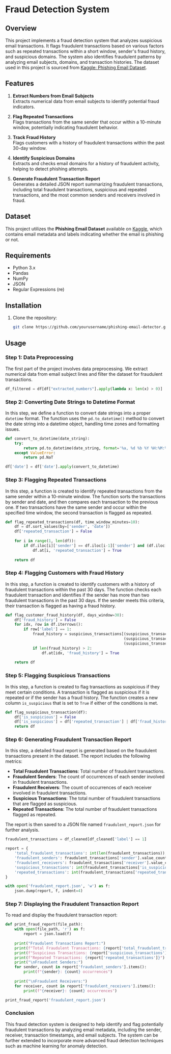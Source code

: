 # Fraud Detection System

## Overview

This project implements a fraud detection system that analyzes suspicious email transactions. It flags fraudulent transactions based on various factors such as repeated transactions within a short window, sender's fraud history, and suspicious domains. The system also identifies fraudulent patterns by analyzing email subjects, domains, and transaction histories. The dataset used in this project is sourced from [Kaggle: Phishing Email Dataset](https://www.kaggle.com/datasets/naserabdullahalam/phishing-email-dataset?utm_source=chatgpt.com).

## Features

1. **Extract Numbers from Email Subjects**  
   Extracts numerical data from email subjects to identify potential fraud indicators.
   
2. **Flag Repeated Transactions**  
   Flags transactions from the same sender that occur within a 10-minute window, potentially indicating fraudulent behavior.

3. **Track Fraud History**  
   Flags customers with a history of fraudulent transactions within the past 30-day window.

4. **Identify Suspicious Domains**  
   Extracts and checks email domains for a history of fraudulent activity, helping to detect phishing attempts.

5. **Generate Fraudulent Transaction Report**  
   Generates a detailed JSON report summarizing fraudulent transactions, including total fraudulent transactions, suspicious and repeated transactions, and the most common senders and receivers involved in fraud.

## Dataset

This project utilizes the **Phishing Email Dataset** available on [Kaggle](https://www.kaggle.com/datasets/naserabdullahalam/phishing-email-dataset?utm_source=chatgpt.com), which contains email metadata and labels indicating whether the email is phishing or not.

## Requirements

- Python 3.x
- Pandas
- NumPy
- JSON
- Regular Expressions (re)

## Installation

1. Clone the repository:

    ```bash
    git clone https://github.com/yourusername/phishing-email-detector.git
    ```

## Usage

### Step 1: Data Preprocessing

The first part of the project involves data preprocessing. We extract numerical data from email subject lines and filter the dataset for fraudulent transactions.

```python
df_filtered = df[df["extracted_numbers"].apply(lambda x: len(x) > 0)]
```

### Step 2: Converting Date Strings to Datetime Format

In this step, we define a function to convert date strings into a proper `datetime` format. The function uses the `pd.to_datetime()` method to convert the date string into a datetime object, handling time zones and formatting issues.

```python
def convert_to_datetime(date_string):
    try:
        return pd.to_datetime(date_string, format='%a, %d %b %Y %H:%M:%S %z', errors='raise')
    except ValueError:
        return pd.NaT

df['date'] = df['date'].apply(convert_to_datetime)
```

### Step 3: Flagging Repeated Transactions

In this step, a function is created to identify repeated transactions from the same sender within a 10-minute window. The function sorts the transactions by sender and date, and then compares each transaction to the previous one. If two transactions have the same sender and occur within the specified time window, the second transaction is flagged as repeated.

```python
def flag_repeated_transactions(df, time_window_minutes=10):
    df = df.sort_values(by=['sender', 'date'])
    df['repeated_transaction'] = False
    
    for i in range(1, len(df)):
        if df.iloc[i]['sender'] == df.iloc[i-1]['sender'] and (df.iloc[i]['date'] - df.iloc[i-1]['date']) <= timedelta(minutes=time_window_minutes):
            df.at[i, 'repeated_transaction'] = True
    
    return df
```

### Step 4: Flagging Customers with Fraud History

In this step, a function is created to identify customers with a history of fraudulent transactions within the past 30 days. The function checks each fraudulent transaction and identifies if the sender has more than two fraudulent transactions in the past 30 days. If the sender meets this criteria, their transaction is flagged as having a fraud history.

```python
def flag_customer_fraud_history(df, days_window=30):
    df['fraud_history'] = False
    for idx, row in df.iterrows():
        if row['label'] == 1:  
            fraud_history = suspicious_transactions[(suspicious_transactions['sender'] == row['sender']) &
                                                    (suspicious_transactions['date'] <= row['date']) &
                                                    (suspicious_transactions['date'] >= row['date'] - timedelta(days=days_window))]
            if len(fraud_history) > 2:
                df.at[idx, 'fraud_history'] = True
    
    return df
```

### Step 5: Flagging Suspicious Transactions

In this step, a function is created to flag transactions as suspicious if they meet certain conditions. A transaction is flagged as suspicious if it is repeated or if the sender has a fraud history. The function creates a new column `is_suspicious` that is set to `True` if either of the conditions is met.

```python
def flag_suspicious_transaction(df):
    df['is_suspicious'] = False
    df['is_suspicious'] = df['repeated_transaction'] | df['fraud_history']
    return df
```

### Step 6: Generating Fraudulent Transaction Report

In this step, a detailed fraud report is generated based on the fraudulent transactions present in the dataset. The report includes the following metrics:

- **Total Fraudulent Transactions**: Total number of fraudulent transactions.
- **Fraudulent Senders**: The count of occurrences of each sender involved in fraudulent transactions.
- **Fraudulent Receivers**: The count of occurrences of each receiver involved in fraudulent transactions.
- **Suspicious Transactions**: The total number of fraudulent transactions that are flagged as suspicious.
- **Repeated Transactions**: The total number of fraudulent transactions flagged as repeated.

The report is then saved to a JSON file named `fraudulent_report.json` for further analysis.

```python
fraudulent_transactions = df_cleaned[df_cleaned['label'] == 1]

report = {
    'total_fraudulent_transactions': int(len(fraudulent_transactions)),  
    'fraudulent_senders': fraudulent_transactions['sender'].value_counts().to_dict(),
    'fraudulent_receivers': fraudulent_transactions['receiver'].value_counts().to_dict(),
    'suspicious_transactions': int(fraudulent_transactions['is_suspicious'].sum()),  
    'repeated_transactions': int(fraudulent_transactions['repeated_transaction'].sum()),  
}

with open('fraudulent_report.json', 'w') as f:
    json.dump(report, f, indent=4)
```

### Step 7: Displaying the Fraudulent Transaction Report
To read and display the fraudulent transaction report:

```python
def print_fraud_report(file_path):
    with open(file_path, 'r') as f:
        report = json.load(f)
    
    print("Fraudulent Transactions Report:")
    print(f"Total Fraudulent Transactions: {report['total_fraudulent_transactions']}")
    print(f"Suspicious Transactions: {report['suspicious_transactions']}")
    print(f"Repeated Transactions: {report['repeated_transactions']}")
    print("\nFraudulent Senders:")
    for sender, count in report['fraudulent_senders'].items():
        print(f"{sender}: {count} occurrences")
    
    print("\nFraudulent Receivers:")
    for receiver, count in report['fraudulent_receivers'].items():
        print(f"{receiver}: {count} occurrences")

print_fraud_report('fraudulent_report.json')
```

### Conclusion
This fraud detection system is designed to help identify and flag potentially fraudulent transactions by analyzing email metadata, including the sender, receiver, transaction timestamps, and email subjects. The system can be further extended to incorporate more advanced fraud detection techniques such as machine learning for anomaly detection.

